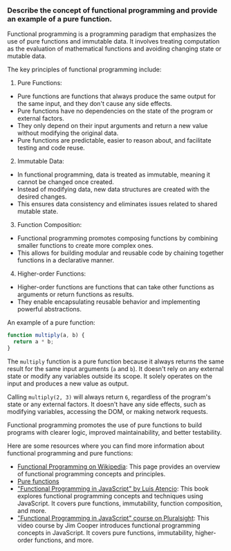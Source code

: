 ### Describe the concept of functional programming and provide an example of a pure function.

Functional programming is a programming paradigm that emphasizes the use of pure functions and immutable data. It involves treating computation as the evaluation of mathematical functions and avoiding changing state or mutable data.

The key principles of functional programming include:

1. Pure Functions:
  - Pure functions are functions that always produce the same output for the same input, and they don't cause any side effects.
  - Pure functions have no dependencies on the state of the program or external factors.
  - They only depend on their input arguments and return a new value without modifying the original data.
  - Pure functions are predictable, easier to reason about, and facilitate testing and code reuse.

2. Immutable Data:
  - In functional programming, data is treated as immutable, meaning it cannot be changed once created.
  - Instead of modifying data, new data structures are created with the desired changes.
  - This ensures data consistency and eliminates issues related to shared mutable state.

3. Function Composition:
  - Functional programming promotes composing functions by combining smaller functions to create more complex ones.
  - This allows for building modular and reusable code by chaining together functions in a declarative manner.

4. Higher-order Functions:
  - Higher-order functions are functions that can take other functions as arguments or return functions as results.
  - They enable encapsulating reusable behavior and implementing powerful abstractions.

An example of a pure function:

```javascript
function multiply(a, b) {
  return a * b;
}
```

The `multiply` function is a pure function because it always returns the same result for the same input arguments (`a` and `b`). It doesn't rely on any external state or modify any variables outside its scope. It solely operates on the input and produces a new value as output.

Calling `multiply(2, 3)` will always return `6`, regardless of the program's state or any external factors. It doesn't have any side effects, such as modifying variables, accessing the DOM, or making network requests.

Functional programming promotes the use of pure functions to build programs with clearer logic, improved maintainability, and better testability.

Here are some resources where you can find more information about functional programming and pure functions:

- [Functional Programming on Wikipedia](https://en.wikipedia.org/wiki/Functional_programming): This page provides an overview of functional programming concepts and principles.
- [Pure functions](https://developer.mozilla.org/en-US/docs/Glossary/Pure_function)
- ["Functional Programming in JavaScript" by Luis Atencio](https://www.manning.com/books/functional-programming-in-javascript): This book explores functional programming concepts and techniques using JavaScript. It covers pure functions, immutability, function composition, and more.
- ["Functional Programming in JavaScript" course on Pluralsight](https://www.pluralsight.com/courses/javascript-functional-programming): This video course by Jim Cooper introduces functional programming concepts in JavaScript. It covers pure functions, immutability, higher-order functions, and more.

